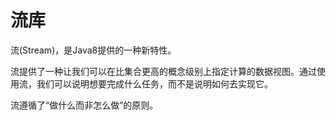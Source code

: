# 流库

流\(Stream\)，是Java8提供的一种新特性。

流提供了一种让我们可以在比集合更高的概念级别上指定计算的数据视图。通过使用流，我们可以说明想要完成什么任务，而不是说明如何去实现它。

流遵循了“做什么而非怎么做”的原则。

